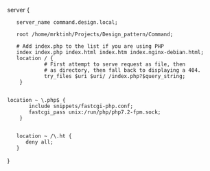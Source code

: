 server {

       server_name command.design.local;
	
       root /home/mrktinh/Projects/Design_pattern/Command;

       # Add index.php to the list if you are using PHP
       index index.php index.html index.htm index.nginx-debian.html;
       location / {
                # First attempt to serve request as file, then
                # as directory, then fall back to displaying a 404.
                try_files $uri $uri/ /index.php?$query_string;
        }
        

	location ~ \.php$ {
           include snippets/fastcgi-php.conf;
           fastcgi_pass unix:/run/php/php7.2-fpm.sock;
        }


       location ~ /\.ht {
          deny all;
       }
}

